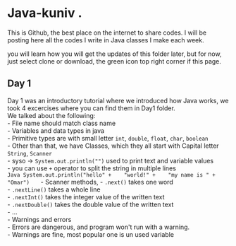 # Java-kuniv . 
This is Github, the best place on the internet to share codes. I will be posting here all the codes I write in Java classes I make each week.  

you will learn how you will get the updates of this folder later, but for now, just select clone or download, the green icon top right corner if this page.  

## Day 1  
Day 1 was an introductory tutorial where we introduced how Java works, we took 4 excercises where you can find them in Day1 folder.  
We talked about the following:  
    - File name should match class name  
    - Variables and data types in java  
    - Primitive types are with small letter `int`, `double`, `float`, `char`, `boolean`  
    - Other than that, we have Classes, which they all start with Capital letter `String`, `Scanner`  
    - syso -> `System.out.println("")` used to print text and variable values  
    - you can use `+` operator to split the string in multiple lines  
    ```Java
    System.out.println("hello" +   
                            "world!" +   
                            "my name is " + 
                            "Omar")  
    ```
    - Scanner methods, 
      - `.next()` takes one word  
      - `.nextLine()` takes a whole line  
      - `.nextInt()` takes the integer value of the written text  
      - `.nextDouble()` takes the double value of the written text  
      - ...  
    - Warnings and errors  
      - Errors are dangerous, and program won't run with a warning.   
      - Warnings are fine, most popular one is un used variable  
  
